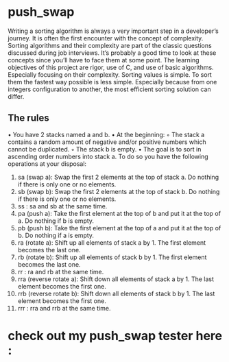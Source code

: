 # push_swap
Writing a sorting algorithm is always a very important step in a developer’s journey. It
is often the first encounter with the concept of complexity.
Sorting algorithms and their complexity are part of the classic questions discussed
during job interviews. It’s probably a good time to look at these concepts since you’ll
have to face them at some point.
The learning objectives of this project are rigor, use of C, and use of basic algorithms.
Especially focusing on their complexity.
Sorting values is simple. To sort them the fastest way possible is less simple. Especially
because from one integers configuration to another, the most efficient sorting solution can
differ.

## The rules
• You have 2 stacks named a and b.
• At the beginning:
◦ The stack a contains a random amount of negative and/or positive numbers
which cannot be duplicated.
◦ The stack b is empty.
• The goal is to sort in ascending order numbers into stack a. To do so you have the
following operations at your disposal:
1. sa (swap a): Swap the first 2 elements at the top of stack a.
Do nothing if there is only one or no elements.
2. sb (swap b): Swap the first 2 elements at the top of stack b.
Do nothing if there is only one or no elements.
3. ss : sa and sb at the same time.
4. pa (push a): Take the first element at the top of b and put it at the top of a.
Do nothing if b is empty.
5. pb (push b): Take the first element at the top of a and put it at the top of b.
Do nothing if a is empty.
6. ra (rotate a): Shift up all elements of stack a by 1.
The first element becomes the last one.
6. rb (rotate b): Shift up all elements of stack b by 1.
The first element becomes the last one.
7. rr : ra and rb at the same time.
8. rra (reverse rotate a): Shift down all elements of stack a by 1.
The last element becomes the first one.
9. rrb (reverse rotate b): Shift down all elements of stack b by 1.
The last element becomes the first one.
10. rrr : rra and rrb at the same time.

# check out my push_swap tester here :
[](https://github.com/Black-Hole1004/push_swap_tester)
